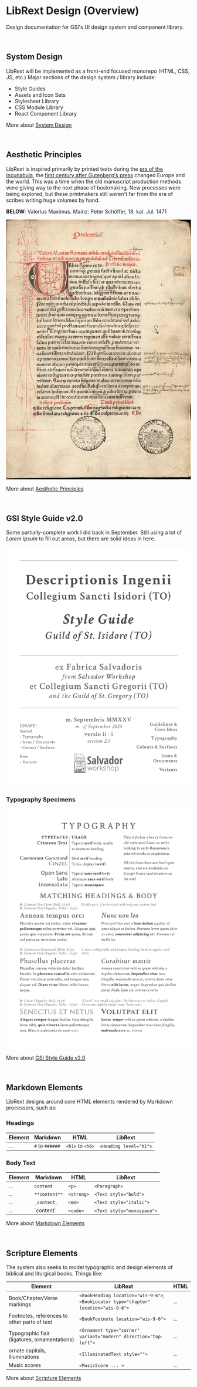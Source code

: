 # LibRext Design (Overview)

Design documentation for GSI's UI design system and component library.

&nbsp;

## System Design

LibRext will be implemented as a front-end focused monorepo (HTML, CSS, JS, etc.) Major sections of the design system / library include:

- Style Guides
- Assets and Icon Sets
- Stylesheet Library
- CSS Module Library
- React Component Library

More about [System Design](./system-design.md)

&nbsp;

## Aesthetic Principles

LibRext is inspired primarily by printed texts during the [era of the Incunabula](https://en.wikipedia.org/wiki/Incunable), the [first century after Gutenberg's press](https://www.britannica.com/topic/incunabula) changed Europe and the world. This was a time when the old manuscript production methods were giving way to the next phase of bookmaking. New processes were being explored, but these printmakers still weren't far from the era of scribes writing huge volumes by hand.

**BELOW**: Valerius Maximus. Mainz: Peter Schöffer, 18. kal. Jul. 1471

![Valerius Maximus. Mainz: Peter Schöffer, 18. kal. Jul. 1471](../img/Inkunabel.ValMax.001.jpg "Valerius Maximus. Mainz: Peter Schöffer, 18. kal. Jul. 1471")

More about [Aesthetic Principles](./aesthetic-principles.md)

&nbsp;

## GSI Style Guide v2.0

Some partially-complete work I did back in September. Still using a lot of _Lorem ipsum_ to fill out areas, but there are solid ideas in here.

![Thing](../img/gsi-style-guide-2.1_1.jpg "Thing")

### Typography Specimens

![Thing](../img/gsi-style-guide-2.1_4.jpg "Thing")

More about [GSI Style Guide v2.0](./gsi-style-guide.md)

&nbsp;

## Markdown Elements

LibRext designs around core HTML elements rendered by Markdown processors, such as:

### Headings

| Element | Markdown | HTML | LibRext |
| --- | --- | --- | --- |
| ... | `#` to `######` | `<h1>` to `<h6>` | `<Heading level="h1">` |

### Body Text

| Element | Markdown | HTML | LibRext |
| --- | --- | --- | --- |
| ... | `content` | `<p>` | `<Paragraph>` |
| ... | `**content**` | `<strong>` | `<Text style="bold">` |
| ... | `_content_` | `<em>` | `<Text style="italic">` |
| ... | \`content\` | `<code>` | `<Text style="monospace">` |

More about [Markdown Elements](./markdown-elements.md)

&nbsp;

## Scripture Elements

The system also seeks to model typographic and design elements of biblical and liturgical books. Things like:

| Element | LibRext | HTML 
| --- | --- | --- |
| Book/Chapter/Verse markings | `<BookHeading location="wis-9-6">`, `<BookLocator type="chapter" location="wis-9-6">` | ... |
| Footnotes, references to other parts of text | `<BookFootnote location="wis-9-6">` |   ... |
| Typographic flair (ligatures, ornamentations) | `<Ornament type="corner" variant="modern" direction="top-left">` | ... |
| ornate capitals, Illuminations | `<IlluminatedText style="">` |   ... |
| Music scores | `<MusicScore ... >` |   ... |

More about [Scripture Elements](./scripture-elements.md)
